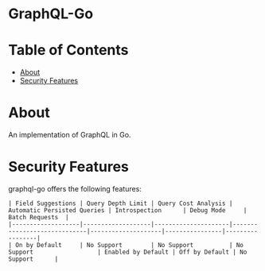 # GraphQL-Go

# Table of Contents
* [About](#About)
* [Security Features](#Security-Features)

# About
An implementation of GraphQL in Go.

# Security Features
graphql-go offers the following features:

```
| Field Suggestions | Query Depth Limit | Query Cost Analysis | Automatic Persisted Queries | Introspection      | Debug Mode     | Batch Requests  |
|-------------------|-------------------|---------------------|-----------------------------|--------------------|----------------|-----------------|
| On by Default     | No Support        | No Support          | No Support                  | Enabled by Default | Off by Default | No Support      |
```
